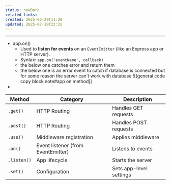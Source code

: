 ```yaml
---
status: newBorn
related-links: 
created: 2025-05-29T11:29
updated: 2025-07-18T22:32
---
```

---


- app.on() 
	- Used to **listen for events** on an `EventEmitter` (like an Express app or HTTP server).
	- Syntax: `app.on('eventName', callback)`
	- the below one catches error and return them
	- the below one is an error event to catch if database is connected but for some reason the server can't work with database
	![[general code copy block note#app on method]]
- 

|Method|Category|Description|
|---|---|---|
|`.get()`|HTTP Routing|Handles GET requests|
|`.post()`|HTTP Routing|Handles POST requests|
|`.use()`|Middleware registration|Applies middleware|
|`.on()`|Event listener (from EventEmitter)|Listens to events|
|`.listen()`|App lifecycle|Starts the server|
|`.set()`|Configuration|Sets app-level settings|



